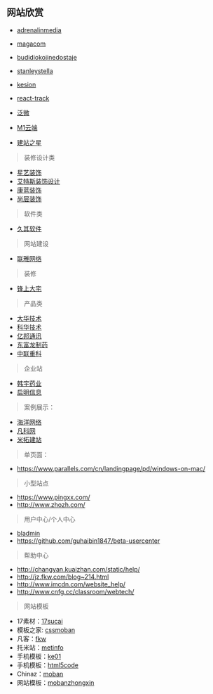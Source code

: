 ## 网站欣赏

- [adrenalinmedia](http://www.adrenalinmedia.com.au/home)
- [magacom](http://magacom.fr/)
- [budidiokojinedostaje](http://www.budidiokojinedostaje.hr)
- [stanleystella](https://www.stanleystella.com)
- [kesion](http://www.kesion.com/)
- [react-track](http://gilbox.github.io/react-track/examples/demo/demo.html)

- [泛微](http://www.weaver.com.cn/e8/index.html)
- [M1云端](http://www.m1world.com/)
- [建站之星](https://www.sitestar.cn/)


> 装修设计类

- [星艺装饰](http://www.xydec.com.cn/)
- [艾特斯装饰设计](http://www.jg-cy.com/)
- [康蓝装饰](https://www.conran.com.cn/)
- [尚层装饰](http://www.shangceng.com.cn/)


> 软件类

- [久其软件](http://www.jiuqi.com.cn/)


> 网站建设

- [联雅网络](http://www.lyjwz.com/)


> 装修

- [锋上大宅](http://www.xafsdz.cn/)


> 产品类

- [大华技术](https://www.dahuatech.com/)
- [科华技术](http://www.kehua.com.cn/)
- [亿邦通讯](http://www.ebang.com.cn/)
- [东富龙制药](http://www.tofflon.com/)
- [中联重科](http://www.zoomlion.com)


> 企业站

- [韩宇药业](http://www.hybio.com.cn/)
- [启明信息](http://www.qm.cn/)


> 案例展示：

- [海洋网络](http://www.hy755.cn/case2/)
- [凡科网](http://jz.fkw.com/case.html)
- [米拓建站](https://www.metinfo.cn/product/)

> 单页面：

- https://www.parallels.com/cn/landingpage/pd/windows-on-mac/


> 小型站点

- https://www.pingxx.com/
- http://www.zhozh.com/


> 用户中心/个人中心

- [bladmin](https://www.js-css.cn/divcss/admin/bladmin/)
- https://github.com/guhaibin1847/beta-usercenter


> 帮助中心

- http://changyan.kuaizhan.com/static/help/
- http://jz.fkw.com/blog~214.html
- http://www.imcdn.com/website_help/
- http://www.cnfg.cc/classroom/webtech/


> 网站模板

- 17素材：[17sucai](http://www.17sucai.com/)
- 模板之家: [cssmoban](http://www.cssmoban.com/)
- 凡客：[fkw](http://jz.fkw.com/model.html)
- 托米站：[metinfo](https://www.metinfo.cn/product/)
- 手机模板：[ke01](http://www.ke01.com/h5MobileTemplate/)
- 手机模板：[html5code](http://www.html5code.net/)
- Chinaz：[moban](http://sc.chinaz.com/moban/)
- 网站模板：[mobanzhongxin](http://www.mobanzhongxin.com/)